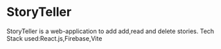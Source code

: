 # StoryTeller

StoryTeller is a web-application to add add,read and delete stories.
Tech Stack used:React.js,Firebase,Vite
